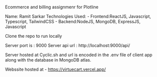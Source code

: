 Ecommerce and billing assignmenr for Plotline

Name: Ramit Sarkar
Technologies Used: - Frontend:ReactJS, Javascript, Typescript, TailwindCSS - Backend:NodeJS, MongoDB, ExpressJS, Javascript

Clone the repo to run locally

Server port is : 9000
Server api url : http://localhost:9000/api/

Server hosted at Cyclic.sh and url is encoded in the .env file of client app along with the database in MongoDB atlas.

Webssite hosted at - https://virtuecart.vercel.app/
